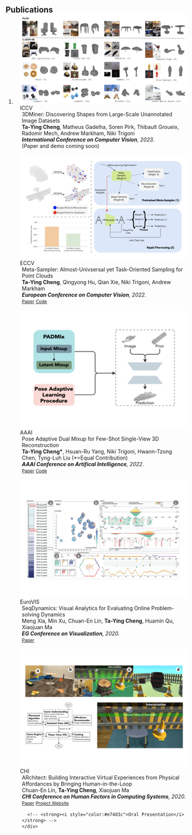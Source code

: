 <h2 id="publications" style="margin: 2px 0px -15px;">Publications</h2>

<div class="publications">
<ol class="bibliography">

<li>
<div class="pub-row">

  <div class="col-sm-3 abbr" style="position: relative;padding-right: 15px;padding-left: 15px;">
    <img src="assets/img/paper_teasers/3Dminer.png" class="teaser img-fluid z-depth-1">
    <abbr class="badge">ICCV</abbr>
  </div>

  <div class="col-sm-9" style="position: relative;padding-right: 15px;padding-left: 20px;">
    <div class="title">3DMiner: Discovering Shapes from Large-Scale Unannotated Image Datasets</div>
    <div class="author"><strong>Ta-Ying Cheng</strong>, Matheus Gadelha, Soren Pirk, Thibault Groueix, Radomir Mech, Andrew Markham, Niki Trigoni</div>
    <div class="periodical"><em><strong>International Conference on Computer Vision</strong>, 2023.</em></div>
    <div class="links">
      (Paper and demo coming soon)
      <!-- <a href="https://arxiv.org/pdf/2002.10211.pdf" class="btn btn-sm z-depth-0" role="button" target="_blank" style="font-size:12px;">PDF</a>
      <a href="https://github.com/yaoyao-liu/mnemonics" class="btn btn-sm z-depth-0" role="button" target="_blank" style="font-size:12px;">Code</a>
      <a href="https://class-il.mpi-inf.mpg.de/mnemonics/" class="btn btn-sm z-depth-0" role="button" target="_blank" style="font-size:12px;">Project Page</a>
      <a href="https://dblp.uni-trier.de/rec/conf/cvpr/LiuSLSS20.html?view=bibtex" class="btn btn-sm z-depth-0" role="button" target="_blank" style="font-size:12px;">BibTex</a>
      <strong><i style="color:#e74d3c">Oral Presentation</i></strong> -->
    </div>
  </div>

</div>
<br>
<div class="pub-row">

  <div class="col-sm-3 abbr" style="position: relative;padding-right: 15px;padding-left: 15px;">
    <img src="assets/img/paper_teasers/metasampler.png" class="teaser img-fluid z-depth-1">
    <abbr class="badge">ECCV</abbr>
  </div>

  <div class="col-sm-9" style="position: relative;padding-right: 15px;padding-left: 20px;">
    <div class="title">Meta-Sampler: Almost-Univsersal yet Task-Oriented Sampling for Point Clouds</div>
    <div class="author"><strong>Ta-Ying Cheng</strong>, Qingyong Hu, Qian Xie, Niki Trigoni, Andrew Markham</div>
    <div class="periodical"><em><strong>European Conference on Computer Vision</strong>, 2022.</em></div>
    <div class="links">
      <a href="https://link.springer.com/chapter/10.1007/978-3-031-20086-1_40" class="btn btn-sm z-depth-0" role="button" target="_blank" style="font-size:12px;">Paper</a>
      <a href="https://github.com/ttchengab/MetaSampler" class="btn btn-sm z-depth-0" role="button" target="_blank" style="font-size:12px;">Code</a>
      <!-- <strong><i style="color:#e74d3c">Oral Presentation</i></strong> -->
    </div>
  </div>

</div>


<br>
<div class="pub-row">

  <div class="col-sm-3 abbr" style="position: relative;padding-right: 15px;padding-left: 15px;">
    <img src="assets/img/paper_teasers/padmix.png" class="teaser img-fluid z-depth-1">
    <abbr class="badge">AAAI</abbr>
  </div>

  <div class="col-sm-9" style="position: relative;padding-right: 15px;padding-left: 20px;">
    <div class="title">Pose Adaptive Dual Mixup for Few-Shot Single-View 3D Reconstruction</div>
    <div class="author"><strong>Ta-Ying Cheng*</strong>, Hsuan-Ru Yang, Niki Trigoni, Hwann-Tzong Chen, Tyng-Luh Liu (*=Equal Contribution)</div>
    <div class="periodical"><em><strong>AAAI Conference on Artifical Intelligence</strong>, 2022.</em></div>
    <div class="links">
      <a href="https://arxiv.org/abs/2112.12484" class="btn btn-sm z-depth-0" role="button" target="_blank" style="font-size:12px;">Paper</a>
      <a href="https://github.com/ttchengab/PADMix" class="btn btn-sm z-depth-0" role="button" target="_blank" style="font-size:12px;">Code</a>
      <!-- <strong><i style="color:#e74d3c">Oral Presentation</i></strong> -->
    </div>
  </div>

</div>

<br>
<div class="pub-row">

  <div class="col-sm-3 abbr" style="position: relative;padding-right: 15px;padding-left: 15px;">
    <img src="assets/img/paper_teasers/seqdynamics.png" class="teaser img-fluid z-depth-1">
    <abbr class="badge">EuroVIS</abbr>
  </div>

  <div class="col-sm-9" style="position: relative;padding-right: 15px;padding-left: 20px;">
    <div class="title">SeqDynamics: Visual Analytics for Evaluating Online Problem-solving Dynamics</div>
    <div class="author">Meng Xia, Min Xu, Chuan-En Lin, <strong>Ta-Ying Cheng</strong>, Huamin Qu, Xiaojuan Ma</div>
    <div class="periodical"><em><strong>EG Conference on Visualization</strong>, 2020.</em></div>
    <div class="links">
      <a href="https://www.xiameng.org/EuroVIS2020_SeqDynamics.pdf" class="btn btn-sm z-depth-0" role="button" target="_blank" style="font-size:12px;">Paper</a>
      <!-- <strong><i style="color:#e74d3c">Oral Presentation</i></strong> -->
    </div>
  </div>

</div>

<br>
<div class="pub-row">

  <div class="col-sm-3 abbr" style="position: relative;padding-right: 15px;padding-left: 15px;">
    <img src="assets/img/paper_teasers/architect.png" class="teaser img-fluid z-depth-1">
    <abbr class="badge">CHI</abbr>
  </div>

  <div class="col-sm-9" style="position: relative;padding-right: 15px;padding-left: 20px;">
    <div class="title">ARchitect: Building Interactive Virtual Experiences from Physical Affordances by Bringing Human-in-the-Loop</div>
    <div class="author">Chuan-En Lin, <strong>Ta-Ying Cheng</strong>, Xiaojuan Ma</div>
    <div class="periodical"><em><strong>CHI Conference on Human Factors in Computing Systems</strong>, 2020.</em></div>
    <div class="links">
      <a href="https://chuanenlin.com/papers/architect-chi2020.pdf" class="btn btn-sm z-depth-0" role="button" target="_blank" style="font-size:12px;">Paper</a>
      <a href="https://chuanenlin.com/architect/" class="btn btn-sm z-depth-0" role="button" target="_blank" style="font-size:12px;">Project Website</a>

      <!-- <strong><i style="color:#e74d3c">Oral Presentation</i></strong> -->
    </div>
  </div>

</div>


</li>

<br>

</ol>
</div>
